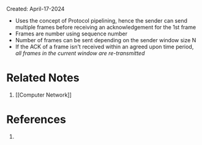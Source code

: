 Created: April-17-2024

- Uses the concept of Protocol pipelining, hence the sender can send multiple frames before receiving an acknowledgement for the 1st frame
- Frames are number using sequence number
- Number of frames can be sent depending on the sender window size N
- If the ACK of a frame isn't received within an agreed upon time period, *all frames in the current window are re-transmitted*


# Related Notes

1. [[Computer Network]]
# References

1. 